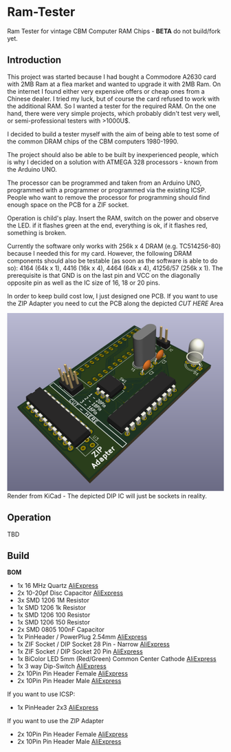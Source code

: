 # Ram-Tester
Ram Tester for vintage CBM Computer RAM Chips - **BETA** do not build/fork yet.

## Introduction
This project was started because I had bought a Commodore A2630 card with 2MB Ram at a flea market and wanted to upgrade it with 2MB Ram. On the internet I found either very expensive offers or cheap ones from a Chinese dealer. I tried my luck, but of course the card refused to work with the additional RAM. So I wanted a tester for the required RAM. On the one hand, there were very simple projects, which probably didn't test very well, or semi-professional testers with >1000U$. 

I decided to build a tester myself with the aim of being able to test some of the common DRAM chips of the CBM computers 1980-1990. 

The project should also be able to be built by inexperienced people, which is why I decided on a solution with ATMEGA 328 processors - known from the Arduino UNO. 

The processor can be programmed and taken from an Arduino UNO, programmed with a programmer or programmed via the existing ICSP. People who want to remove the processor for programming should find enough space on the PCB for a ZIF socket. 

Operation is child's play. Insert the RAM, switch on the power and observe the LED. if it flashes green at the end, everything is ok, if it flashes red, something is broken. 

Currently the software only works with 256k x 4 DRAM (e.g. TC514256-80) because I needed this for my card. However, the following DRAM components should also be testable (as soon as the software is able to do so): 4164 (64k x 1), 4416 (16k x 4), 4464 (64k x 4), 41256/57 (256k x 1). The prerequisite is that GND is on the last pin and VCC on the diagonally opposite pin as well as the IC size of 16, 18 or 20 pins. 

In order to keep build cost low, I just designed one PCB. If you want to use the ZIP Adapter you need to cut the PCB along the depicted *CUT HERE* Area

![Ram-Tester PCB](https://github.com/tops4u/Ram-Tester/blob/main/RamTester.png?raw=true)
Render from KiCad - The depicted DIP IC will just be sockets in reality. 

## Operation
TBD

## Build
**BOM**
- 1x 16 MHz Quartz [AliExpress](https://aliexpress.com/item/1005006119798769.html)
- 2x 10-20pf Disc Capacitor [AliExpress](https://aliexpress.com/item/1005003167676803.html)
- 3x SMD 1206 1M Resistor
- 1x SMD 1206 1k Resistor
- 1x SMD 1206 100 Resistor
- 1x SMD 1206 150 Resistor
- 2x SMD 0805 100nF Capacitor 
- 1x PinHeader / PowerPlug 2.54mm [AliExpress](https://aliexpress.com/item/1005003179482974.html)
- 1x ZIF Socket / DIP Socket 28 Pin - Narrow [AliExpress](https://aliexpress.com/item/1005007205054381.html)
- 1x ZIF Socket / DIP Socket 20 Pin [AliExpress](https://aliexpress.com/item/1005007205054381.html)
- 1x BiColor LED 5mm (Red/Green) Common Center Cathode [AliExpress](https://aliexpress.com/item/1005006014283662.html)
- 1x 3 way Dip-Switch [AliExpress](https://aliexpress.com/item/4001205849246.html)
- 2x 10Pin Pin Header Female [AliExpress](https://aliexpress.com/item/32717301965.html)
- 2x 10Pin Pin Header Male [AliExpress](https://aliexpress.com/item/1005005390193356.html)
  
If you want to use ICSP:
- 1x PinHeader 2x3 [AliExpress](https://aliexpress.com/item/4000303366348.html)
  
If you want to use the ZIP Adapter
- 2x 10Pin Pin Header Female [AliExpress](https://aliexpress.com/item/32717301965.html)
- 2x 10Pin Pin Header Male [AliExpress](https://aliexpress.com/item/1005005390193356.html)

